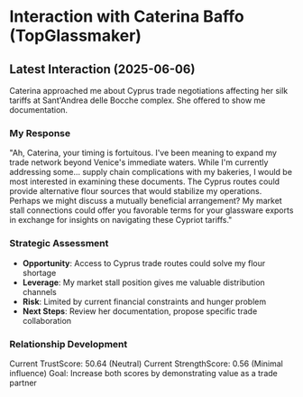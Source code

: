 # Interaction with Caterina Baffo (TopGlassmaker)

## Latest Interaction (2025-06-06)
Caterina approached me about Cyprus trade negotiations affecting her silk tariffs at Sant'Andrea delle Bocche complex. She offered to show me documentation.

### My Response
"Ah, Caterina, your timing is fortuitous. I've been meaning to expand my trade network beyond Venice's immediate waters. While I'm currently addressing some... supply chain complications with my bakeries, I would be most interested in examining these documents. The Cyprus routes could provide alternative flour sources that would stabilize my operations. Perhaps we might discuss a mutually beneficial arrangement? My market stall connections could offer you favorable terms for your glassware exports in exchange for insights on navigating these Cypriot tariffs."

### Strategic Assessment
- **Opportunity**: Access to Cyprus trade routes could solve my flour shortage
- **Leverage**: My market stall position gives me valuable distribution channels
- **Risk**: Limited by current financial constraints and hunger problem
- **Next Steps**: Review her documentation, propose specific trade collaboration

### Relationship Development
Current TrustScore: 50.64 (Neutral)
Current StrengthScore: 0.56 (Minimal influence)
Goal: Increase both scores by demonstrating value as a trade partner
